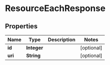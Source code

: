 
# ResourceEachResponse

## Properties
Name | Type | Description | Notes
------------ | ------------- | ------------- | -------------
**id** | **Integer** |  |  [optional]
**uri** | **String** |  |  [optional]



